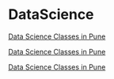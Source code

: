 # DataScience
[Data Science Classes in Pune](https://www.sevenmentor.com/data-science-course-in-pune.php)

[Data Science Classes in Pune](https://www.sevenmentor.com/data-science-course-in-pune.php)

[Data Science Classes in Pune](https://www.sevenmentor.com/data-science-course-in-pune.php)




